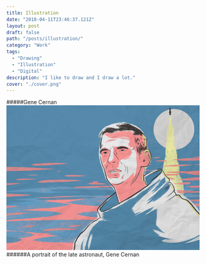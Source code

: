 ```yaml
---
title: Illustration
date: "2018-04-11T23:46:37.121Z"
layout: post
draft: false
path: "/posts/illustration/"
category: "Work"
tags:
  - "Drawing"
  - "Illustration"
  - "Digital"
description: "I like to draw and I draw a lot."
cover: "./cover.png"
---
```

#####Gene Cernan
![Mobile view](./gene_cernan.png)
######A portrait of the late astronaut, Gene Cernan